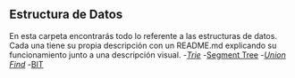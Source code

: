 ## Estructura de Datos
En esta carpeta encontrarás todo lo referente a las estructuras de datos. Cada una tiene su propia descripción con un README.md explicando su funcionamiento junto a una descripción visual.
-*[Trie](https://github.com/dylanjitt/Algoritmica/tree/main/contenido/Estructura_de_datos/trie)
-*[Segment Tree](https://github.com/dylanjitt/Algoritmica/tree/main/contenido/Estructura_de_datos/Segment_Tree)
-*[Union Find](https://github.com/dylanjitt/Algoritmica/tree/main/contenido/Estructura_de_datos/Union_find)
-*[BIT](https://github.com/dylanjitt/Algoritmica/tree/main/contenido/Estructura_de_datos/BIT)
